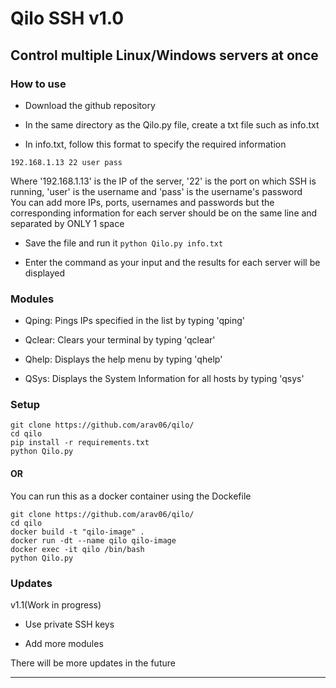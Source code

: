 # <b>Qilo SSH v1.0</b>

## Control multiple Linux/Windows servers at once

### How to use
* Download the github repository

* In the same directory as the Qilo.py file, create a txt file such as info.txt

* In info.txt, follow this format to specify the required information
```
192.168.1.13 22 user pass
```
Where '192.168.1.13' is the IP of the server, '22' is the port on which SSH is running, 'user' is the username and 'pass' is the username's password
<br>
You can add more IPs, ports, usernames and passwords but the corresponding information for each server should be on the same line and separated by ONLY 1 space

* Save the file and run it ```python Qilo.py info.txt```

* Enter the command as your input and the results for each server will be displayed

### Modules

* Qping: Pings IPs specified in the list by typing 'qping' 

* Qclear: Clears your terminal by typing 'qclear' 

* Qhelp: Displays the help menu by typing 'qhelp'

* QSys: Displays the System Information for all hosts by typing 'qsys' 

### Setup

```
git clone https://github.com/arav06/qilo/
cd qilo
pip install -r requirements.txt
python Qilo.py
```
#### OR
You can run this as a docker container using the Dockefile

```
git clone https://github.com/arav06/qilo/
cd qilo
docker build -t "qilo-image" .
docker run -dt --name qilo qilo-image
docker exec -it qilo /bin/bash
python Qilo.py
```

### Updates

v1.1(Work in progress)

* Use private SSH keys

* Add more modules

There will be more updates in the future

****
